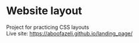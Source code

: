 # Website layout
Project for practicing CSS layouts  
Live site: https://aboofazeli.github.io/landing_page/
